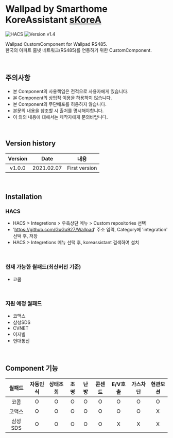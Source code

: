 # Wallpad by Smarthome KoreAssistant [sKoreA][skorea_link]

![HACS][hacs-shield]
![Version v1.4][version-shield]

Wallpad CustomComponent for Wallpad RS485.<br>
한국의 아파트 홈넷 네트워크(RS485)를 연동하기 위한 CustomComponent.

<br>

## 주의사항
- 본 Component의 사용책임은 전적으로 사용자에게 있습니다.
- 본 Component의 상업적 이용을 하용하지 않습니다.
- 본 Component의 무단배포를 허용하지 않습니다.
- 본문의 내용을 참조할 시 출처를 명시해야합니다.
- 이 외의 내용에 대해서는 제작자에게 문의바랍니다.

<br>


## Version history
| Version | Date        | 내용              |
| :-----: | :---------: | ----------------------- |
| v1.0.0  | 2021.02.07  | First version |

<br>

## Installation
### HACS
- HACS > Integretions > 우측상단 메뉴 > Custom repositories 선택
- 'https://github.com/GuGu927/Wallpad' 주소 입력, Category에 'integration' 선택 후, 저장
- HACS > Integretions 메뉴 선택 후, koreassistant 검색하여 설치

<br>

### 현재 가능한 월패드(최신버전 기준)
- 코콤

<br>

### 지원 예정 월패드
- 코맥스
- 삼성SDS
- CVNET
- 이지빌
- 현대통신

<br>

## Component 기능
| 월패드 | 자동인식 | 상태조회 | 조명 | 난방 | 콘센트 | E/V호출 | 가스차단 | 현관모션 |
| :--: | :--: | :--: | :--: | :--: | :--: | :--: | :--: | :--: |
| 코콤 | O | O | O | O | O | O | O | O |
| 코맥스 | O | O | O | O | O | O | O | X |
| 삼성SDS | O | O | O | O | O | X | X | X |

[skorea_link]: https://cafe.naver.com/koreassistant
[version-shield]: https://img.shields.io/badge/version-v1.2.1-orange.svg
[hacs-shield]: https://img.shields.io/badge/HACS-Custom-red.svg
